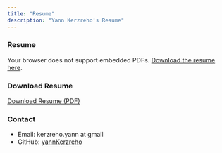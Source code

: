 ```yaml
---
title: "Resume"
description: "Yann Kerzreho's Resume"
---
```


### Resume

<div class="resume-container">
  <object data="/files/resume.pdf" type="application/pdf" width="100%" height="600px">
    <p>Your browser does not support embedded PDFs. 
      <a href="/files/resume.pdf" download>Download the resume here</a>.
    </p>
  </object>
</div>

### Download Resume
<a href="/files/resume.pdf" download="Yann_Kerzreho_Resume.pdf" class="download-button">Download Resume (PDF)</a>

### Contact
- Email: kerzreho.yann at gmail
- GitHub: [yannKerzreho](https://github.com/yannKerzreho)